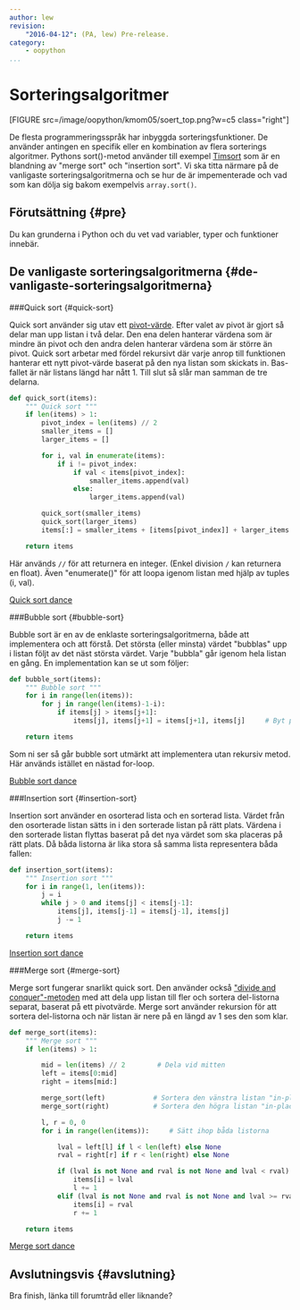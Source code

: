 ```yaml
---
author: lew
revision:
    "2016-04-12": (PA, lew) Pre-release.
category:
    - oopython
...
```

Sorteringsalgoritmer
===================================

[FIGURE src=/image/oopython/kmom05/soert_top.png?w=c5 class="right"]

De flesta programmeringsspråk har inbyggda sorteringsfunktioner. De använder antingen en specifik eller en kombination av flera sorterings algoritmer. Pythons sort()-metod använder till exempel [Timsort](https://en.wikipedia.org/wiki/Timsort) som är en blandning av "merge sort" och "insertion sort". Vi ska titta närmare på de vanligaste sorteringsalgoritmerna och se hur de är impementerade och vad som kan dölja sig bakom exempelvis `array.sort()`.

<!--more-->



Förutsättning {#pre}
-------------------------------

Du kan grunderna i Python och du vet vad variabler, typer och funktioner innebär.



De vanligaste sorteringsalgoritmerna {#de-vanligaste-sorteringsalgoritmerna}
------------------------------

###Quick sort {#quick-sort}  

Quick sort använder sig utav ett [pivot-värde](https://en.wikipedia.org/wiki/Quicksort#Choice_of_pivot). Efter valet av pivot är gjort så delar man upp listan i två delar. Den ena delen hanterar värdena som är mindre än pivot och den andra delen hanterar värdena som är större än pivot. Quick sort arbetar med fördel rekursivt där varje anrop till funktionen hanterar ett nytt pivot-värde baserat på den nya listan som skickats in. Bas-fallet är när listans längd har nått 1. Till slut så slår man samman de tre delarna.  

```python
def quick_sort(items):
    """ Quick sort """
    if len(items) > 1:
        pivot_index = len(items) // 2
        smaller_items = []
        larger_items = []

        for i, val in enumerate(items):
            if i != pivot_index:
                if val < items[pivot_index]:
                    smaller_items.append(val)
                else:
                    larger_items.append(val)

        quick_sort(smaller_items)
        quick_sort(larger_items)
        items[:] = smaller_items + [items[pivot_index]] + larger_items

    return items
```

Här används `//` för att returnera en integer. (Enkel division `/` kan returnera en float). Även "enumerate()" för att loopa igenom listan med hjälp av tuples (i, val).  

[Quick sort dance](https://www.youtube.com/watch?v=3San3uKKHgg)



###Bubble sort {#bubble-sort}  

Bubble sort är en av de enklaste sorteringsalgoritmerna, både att implementera och att förstå. Det största (eller minsta) värdet "bubblas" upp i listan följt av det näst största värdet. Varje "bubbla" går igenom hela listan en gång. En implementation kan se ut som följer:  

```python
def bubble_sort(items):
    """ Bubble sort """
    for i in range(len(items)):
        for j in range(len(items)-1-i):
            if items[j] > items[j+1]:
                items[j], items[j+1] = items[j+1], items[j]     # Byt plats

    return items
```  

Som ni ser så går bubble sort utmärkt att implementera utan rekursiv metod. Här används istället en nästad for-loop.

[Bubble sort dance](https://www.youtube.com/watch?v=Iv3vgjM8Pv4)



###Insertion sort {#insertion-sort}  

Insertion sort använder en osorterad lista och en sorterad lista. Värdet från den osorterade listan sätts in i den sorterade listan på rätt plats. Värdena i den sorterade listan flyttas baserat på det nya värdet som ska placeras på rätt plats. Då båda listorna är lika stora så samma lista representera båda fallen:  

```python
def insertion_sort(items):
    """ Insertion sort """
    for i in range(1, len(items)):
        j = i
        while j > 0 and items[j] < items[j-1]:
            items[j], items[j-1] = items[j-1], items[j]
            j -= 1

    return items
```

[Insertion sort dance](https://www.youtube.com/watch?v=ROalU379l3U)  



###Merge sort {#merge-sort}  

Merge sort fungerar snarlikt quick sort. Den använder också ["divide and conquer"-metoden](https://en.wikipedia.org/wiki/Divide_and_conquer_algorithms) med att dela upp listan till fler och sortera del-listorna separat, baserat på ett pivotvärde. Merge sort använder rekursion för att sortera del-listorna och när listan är nere på en längd av 1 ses den som klar.

```python
def merge_sort(items):
    """ Merge sort """
    if len(items) > 1:

        mid = len(items) // 2        # Dela vid mitten
        left = items[0:mid]
        right = items[mid:]

        merge_sort(left)            # Sortera den vänstra listan "in-place"
        merge_sort(right)           # Sortera den högra listan "in-place"

        l, r = 0, 0
        for i in range(len(items)):     # Sätt ihop båda listorna

            lval = left[l] if l < len(left) else None
            rval = right[r] if r < len(right) else None

            if (lval is not None and rval is not None and lval < rval) or rval is None:
                items[i] = lval
                l += 1
            elif (lval is not None and rval is not None and lval >= rval) or lval is None:
                items[i] = rval
                r += 1

    return items
```

[Merge sort dance](https://www.youtube.com/watch?v=XaqR3G_NVoo)



Avslutningsvis {#avslutning}
------------------------------

Bra finish, länka till forumtråd eller liknande?
